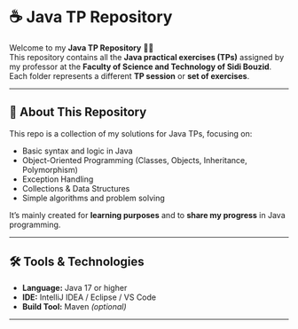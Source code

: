 # ☕ Java TP Repository

Welcome to my **Java TP Repository** 👩‍💻  
This repository contains all the **Java practical exercises (TPs)** assigned by my professor at the **Faculty of Science and Technology of Sidi Bouzid**.  
Each folder represents a different **TP session** or **set of exercises**.

---

## 🧠 About This Repository
This repo is a collection of my solutions for Java TPs, focusing on:
- Basic syntax and logic in Java  
- Object-Oriented Programming (Classes, Objects, Inheritance, Polymorphism)  
- Exception Handling  
- Collections & Data Structures  
- Simple algorithms and problem solving  

It’s mainly created for **learning purposes** and to **share my progress** in Java programming.

---

## 🛠️ Tools & Technologies
- **Language:** Java 17 or higher  
- **IDE:** IntelliJ IDEA / Eclipse / VS Code  
- **Build Tool:** Maven *(optional)*  

---

